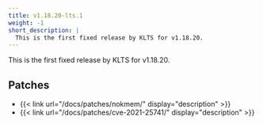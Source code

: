 ```yaml
---
title: v1.18.20-lts.1
weight: -1
short_description: |
  This is the first fixed release by KLTS for v1.18.20.
---
```


This is the first fixed release by KLTS for v1.18.20.

## Patches

- {{< link url="/docs/patches/nokmem/" display="description" >}}
- {{< link url="/docs/patches/cve-2021-25741/" display="description" >}}
